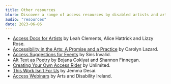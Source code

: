 ```yaml
---
title: Other resources
blurb: Discover a range of access resources by disabled artists and artworkers that can further support you on reducing access barriers in the arts, including on how to make an access rider, access suggestions for events and alt text. 
audio: "resources"
date: 2023-06-06
---
```

- [Access Docs for Artists](https://www.accessdocsforartists.com/) by Leah Clements, Alice Hattrick and Lizzy Rose.
- [Accessibility in the Arts: A Promise and a Practice](https://promiseandpractice.art/) by Carolyn Lazard.
- [Access Suggestions for Events](https://www.sinsinvalid.org/blog/access-suggestions-for-a-public-event) by Sins Invalid.
- [Alt Text as Poetry](https://alt-text-as-poetry.net/#book) by Bojana Coklyat and Shannon Finnegan.
- [Creating Your Own Access Rider](https://weareunlimited.org.uk/resource/creating-your-own-access-rider/) by Unlimited.  
- [This Work Isn’t For Us](https://docs.google.com/document/d/1HGBSsBsERxSaD1t0Oq_9acqAqiAPPLekBxaJ8tk-Njw/edit) by Jemma Desai.   
- [Access Webinars](https://www.youtube.com/@ADIarts) by Arts and Disability Ireland.

